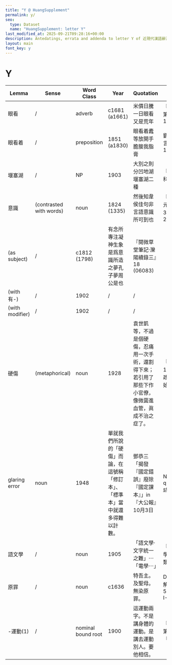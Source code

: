 ```yaml
---
title: "Y @ HuangSupplement"
permalink: y/
seo:
  type: Dataset
  name: "HuangSupplement: letter Y"
last_modified_at: 2025-09-21T09:28:16+00:00
description: Antedatings, errata and addenda to letter Y of 近現代漢語辭源
layout: main
font_key: y
---
```

# Y

<!-- Anything not in the table must be before this comment. -->

Lemma|Sense|Word Class|Year|Quotation|Source|Note|
---|---|---|---|---|---|---|
眼看|/|adverb|c1681 (a1661)|米價日騰一日眼看又是荒年|『醒世姻緣傳·第九十三囘』12 (xlvi)||
眼看着|/|preposition|1851 (a1830)|眼看着蠹等放開手膽脧我脂膏|劉衡『庸吏庸言·革除蠹弊稟』17 (TT 4349)||
堰塞湖|/|NP|1903|大別之則分凹地湖堰塞湖二種|『中學地文教科書』86||
意識|(contrasted with words)|noun|1824 (1335)|然後知韋侯佳句非言語意識所可到也|『蘇州府志·開元寺綠陰堂記』36 (地220.175/136)||
|(as subject)|/|c1812 (1798)|有念所專注凝神生象是爲意識所造之夢孔子夢周公是也|『閱微草堂筆記·灤陽續錄三』18 (06083)||
|(with 有-)|/|1902|/|/||
|(with modifier)|/|1902|/|/||
硬傷|(metaphorical)|noun|1928|袁世凱等，不過是個硬傷，忍痛用一次手術，還割得下來；若引用了那些下作小官僚，像微菌進血管，眞成不治之症了。|『民國日報』10月10日「祝政治建設的開始」|The literal sense dates back at least to s.xix med.|
|glaring error|noun|1948|單就我們所說的「硬傷」而論，在這號稱「修訂本」、「標準本」當中就還多得難以計數。|鄧恭三「揭發『國定錯誤』廢除『國定課本』」in『大公報』10月3日|Note the quotes; [stylistics](https://t18d.github.io/HuangSupplement/style/#:~:text=硬傷)|
語文學|/|noun|1905|「語文學·文字統一之難」⋯「電學⋯」|『學報彙編·科學叢錄一·雜誌類七集』9||
原罪|/|noun|c1636|特吾主。及聖母。無染原罪。|Dias『聖經直解·雜事目錄』51 (Jap. Sin. I-70)||
-運動(1)|/|nominal bound root|1900|這運動兩字。不是講身體的運動。是講去運動別人。要他相信。|『紹興白話報』第九十六號「說運動」|here converted to verb; 運動(1) as a noun is obsolete|
